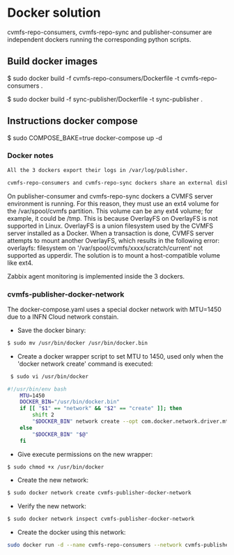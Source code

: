 # Docker solution

cvmfs-repo-consumers, cvmfs-repo-sync and publisher-consumer are independent dockers running the corresponding python scripts. 


## Build docker images

$ sudo docker build -f cvmfs-repo-consumers/Dockerfile -t cvmfs-repo-consumers .

$ sudo docker build -f sync-publisher/Dockerfile -t sync-publisher .



## Instructions docker compose 

$ sudo COMPOSE_BAKE=true docker-compose up -d


### Docker notes
```bash
All the 3 dockers export their logs in /var/log/publisher.
```
```bash
cvmfs-repo-consumers and cvmfs-repo-sync dockers share an external disk, /data/cvmfs.
```

On publisher-consumer and cvmfs-repo-sync dockers a CVMFS server environment is running. For this reason, they must use an ext4 volume for the /var/spool/cvmfs partition. This volume can be any ext4 volume; for example, it could be /tmp. This is because OverlayFS on OverlayFS is not supported in Linux. OverlayFS is a union filesystem used by the CVMFS server installed as a Docker. When a transaction is done, CVMFS server attempts to mount another OverlayFS, which results in the following error: overlayfs: filesystem on '/var/spool/cvmfs/xxxx/scratch/current' not supported as upperdir. The solution is to mount a host-compatible volume like ext4.

Zabbix agent monitoring is implemented inside the 3 dockers.

### cvmfs-publisher-docker-network

The docker-compose.yaml uses a special docker network with MTU=1450 due to a INFN Cloud network constain.

- Save the docker binary:
```bash
$ sudo mv /usr/bin/docker /usr/bin/docker.bin
``` 

- Create a docker wrapper script to set MTU to 1450, used only when the 'docker network create' command is executed:
```bash
 $ sudo vi /usr/bin/docker
```
```bash
#!/usr/bin/env bash
    MTU=1450
    DOCKER_BIN="/usr/bin/docker.bin" 
    if [[ "$1" == "network" && "$2" == "create" ]]; then
        shift 2
        "$DOCKER_BIN" network create --opt com.docker.network.driver.mtu="$MTU" "$@"
    else
        "$DOCKER_BIN" "$@"
    fi
```

- Give execute permissions on the new wrapper:
```bash
$ sudo chmod +x /usr/bin/docker
```

- Create the new network:
```bash
$ sudo docker network create cvmfs-publisher-docker-network
```

- Verify the new network:
```bash
$ sudo docker network inspect cvmfs-publisher-docker-network
```

- Create the docker using this network:
```bash
sudo docker run -d --name cvmfs-repo-consumers --network cvmfs-publisher-docker-network -v /var/log/publisher:/var/log/publisher -v /data/cvmfs:/data/cvmfs cvmfs-repo-consumers
```


